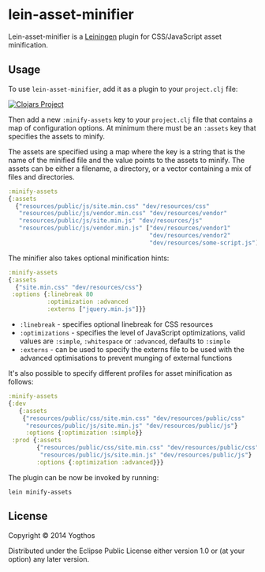 # lein-asset-minifier

Lein-asset-minifier is a [Leiningen](https://github.com/technomancy/leiningen) plugin for CSS/JavaScript asset minification.

## Usage

To use `lein-asset-minifier`, add it as a plugin to your `project.clj` file:

[![Clojars Project](http://clojars.org/lein-asset-minifier/latest-version.svg)](http://clojars.org/lein-asset-minifier)

Then add a new `:minify-assets` key to your `project.clj` file that contains a map of configuration options.
At minimum there must be an `:assets` key that specifies the assets to minify.

The assets are specified using a map where the key is a string that is the name of the minified file and the
value points to the assets to minify. The assets can be either a filename, a directory, or a vector containing
a mix of files and directories.

```clojure
:minify-assets
{:assets
  {"resources/public/js/site.min.css" "dev/resources/css"
   "resources/public/js/vendor.min.css" "dev/resources/vendor"
   "resources/public/js/site.min.js" "dev/resources/js"
   "resources/public/js/vendor.min.js" ["dev/resources/vendor1"
                                        "dev/resources/vendor2"
                                        "dev/resources/some-script.js"]}}
```

The minifier also takes optional minification hints:

```clojure
:minify-assets
{:assets
  {"site.min.css" "dev/resources/css"}
 :options {:linebreak 80
           :optimization :advanced
           :externs ["jquery.min.js"]}}
```

* `:linebreak` - specifies optional linebreak for CSS resources
* `:optimizations` - specifies the level of JavaScript optimizations, valid values are `:simple`, `:whitespace` or `:advanced`, defaults to `:simple`
* `:externs` - can be used to specify the externs file to be used with the advanced optimisations to prevent munging of external functions

It's also possible to specify different profiles for asset minification as follows:

```clojure
:minify-assets
{:dev
   {:assets
    {"resources/public/css/site.min.css" "dev/resources/public/css"
     "resources/public/js/site.min.js" "dev/resources/public/js"}
     :options {:optimization :simple}}
 :prod {:assets
        {"resources/public/css/site.min.css" "dev/resources/public/css"
         "resources/public/js/site.min.js" "dev/resources/public/js"}
        :options {:optimization :advanced}}}
```

The plugin can be now be invoked by running:


```
lein minify-assets
```

## License

Copyright © 2014 Yogthos

Distributed under the Eclipse Public License either version 1.0 or (at
your option) any later version.
